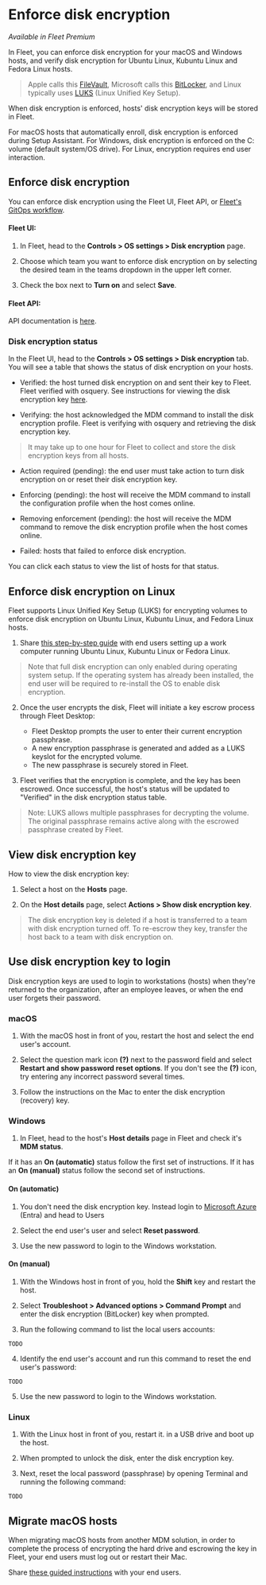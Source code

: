 # Enforce disk encryption

_Available in Fleet Premium_

In Fleet, you can enforce disk encryption for your macOS and Windows hosts, and verify disk encryption for Ubuntu Linux, Kubuntu Linux and Fedora Linux hosts.

> Apple calls this [FileVault](https://support.apple.com/en-us/HT204837), Microsoft calls this [BitLocker](https://learn.microsoft.com/en-us/windows/security/operating-system-security/data-protection/bitlocker/), and Linux typically uses [LUKS](https://en.wikipedia.org/wiki/Linux_Unified_Key_Setup) (Linux Unified Key Setup).

When disk encryption is enforced, hosts' disk encryption keys will be stored in Fleet.

For macOS hosts that automatically enroll, disk encryption is enforced during Setup Assistant. For Windows, disk encryption is enforced on the C: volume (default system/OS drive). For Linux, encryption requires end user interaction.

## Enforce disk encryption

You can enforce disk encryption using the Fleet UI, Fleet API, or [Fleet's GitOps workflow](https://github.com/fleetdm/fleet-gitops).

#### Fleet UI:

1. In Fleet, head to the **Controls > OS settings > Disk encryption** page.

2. Choose which team you want to enforce disk encryption on by selecting the desired team in the teams dropdown in the upper left corner.

3. Check the box next to **Turn on** and select **Save**.

#### Fleet API: 

API documentation is [here](https://fleetdm.com/docs/rest-api/rest-api#update-disk-encryption-enforcement).

### Disk encryption status

In the Fleet UI, head to the **Controls > OS settings > Disk encryption** tab. You will see a table that shows the status of disk encryption on your hosts. 

* Verified: the host turned disk encryption on and sent their key to Fleet. Fleet verified with osquery. See instructions for viewing the disk encryption key [here](#view-disk-encryption-key).

* Verifying: the host acknowledged the MDM command to install the disk encryption profile. Fleet is verifying with osquery and retrieving the disk encryption key.

> It may take up to one hour for Fleet to collect and store the disk encryption keys from all hosts.

* Action required (pending): the end user must take action to turn disk encryption on or reset their disk encryption key. 

* Enforcing (pending): the host will receive the MDM command to install the configuration profile when the host comes online.

* Removing enforcement (pending): the host will receive the MDM command to remove the disk encryption profile when the host comes online.

* Failed: hosts that failed to enforce disk encryption.

You can click each status to view the list of hosts for that status.

## Enforce disk encryption on Linux

Fleet supports Linux Unified Key Setup (LUKS) for encrypting volumes to enforce disk encryption on Ubuntu Linux, Kubuntu Linux, and Fedora Linux hosts.

1. Share [this step-by-step guide](https://fleetdm.com/learn-more-about/encrypt-linux-device) with end users setting up a work computer running Ubuntu Linux, Kubuntu Linux or Fedora Linux.

> Note that full disk encryption can only enabled during operating system setup. If the operating system has already been installed, the end user will be required to re-install the OS to enable disk encryption.

2. Once the user encrypts the disk, Fleet will initiate a key escrow process through Fleet Desktop:
   * Fleet Desktop prompts the user to enter their current encryption passphrase.
   * A new encryption passphrase is generated and added as a LUKS keyslot for the encrypted volume.
   * The new passphrase is securely stored in Fleet.

3. Fleet verifies that the encryption is complete, and the key has been escrowed. Once successful, the host's status will be updated to "Verified" in the disk encryption status table.

> Note: LUKS allows multiple passphrases for decrypting the volume. The original passphrase remains active along with the escrowed passphrase created by Fleet.


## View disk encryption key

How to view the disk encryption key:

1. Select a host on the **Hosts** page.

2. On the **Host details** page, select **Actions > Show disk encryption key**.

> The disk encryption key is deleted if a host is transferred to a team with disk encryption turned off. To re-escrow they key, transfer the host back to a team with disk encryption on.

## Use disk encryption key to login

Disk encryption keys are used to login to workstations (hosts) when they're returned to the organization, after an employee leaves, or when the end user forgets their password.

### macOS

1. With the macOS host in front of you, restart the host and select the end user's account.

2. Select the question mark icon **(?)** next to the password field and select **Restart and show password reset options**. If you don't see the **(?)** icon, try entering any incorrect password several times.

3. Follow the instructions on the Mac to enter the disk encryption (recovery) key.

### Windows

1. In Fleet, head to the host's **Host details** page in Fleet and check it's **MDM status**. 

If it has an **On (automatic)** status follow the first set of instructions. If it has an **On (manual)** status follow the second set of instructions.

#### On (automatic)

1. You don't need the disk encryption key. Instead login to [Microsoft Azure](portal.azure.com) (Entra) and head to Users

2. Select the end user's user and select **Reset password**.

3. Use the new password to login to the Windows workstation.

#### On (manual)

1. With the Windows host in front of you, hold the **Shift** key and restart the host.

2. Select **Troubleshoot > Advanced options > Command Prompt** and enter the disk encryption (BitLocker) key when prompted.

3. Run the following command to list the local users accounts:

```
TODO
```

4. Identify the end user's account and run this command to reset the end user's password:

```
TODO
```

5. Use the new password to login to the Windows workstation.

### Linux 

1. With the Linux host in front of you, restart it. in a USB drive and boot up the host.

2. When prompted to unlock the disk, enter the disk encryption key. 

3. Next, reset the local password (passphrase) by opening Terminal and running the following command:

```
TODO
```

#### 

## Migrate macOS hosts

When migrating macOS hosts from another MDM solution, in order to complete the process of encrypting the hard drive and escrowing the key in Fleet, your end users must log out or restart their Mac.

Share [these guided instructions](https://fleetdm.com/guides/mdm-migration#how-to-turn-on-disk-encryption) with your end users.

<meta name="category" value="guides">
<meta name="authorGitHubUsername" value="noahtalerman">
<meta name="authorFullName" value="Noah Talerman">
<meta name="publishedOn" value="2024-08-14">
<meta name="articleTitle" value="Enforce disk encryption">
<meta name="description" value="Learn how to enforce disk encryption on macOS, Windows, and Linux hosts and manage encryption keys with Fleet Premium.">

